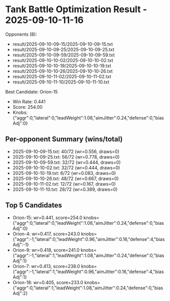 # Tank Battle Optimization Result - 2025-09-10-11-16

Opponents (8):
- result/2025-09-10-09-15/2025-09-10-09-15.txt
- result/2025-09-10-09-25/2025-09-10-09-25.txt
- result/2025-09-10-09-59/2025-09-10-09-59.txt
- result/2025-09-10-10-02/2025-09-10-10-02.txt
- result/2025-09-10-10-19/2025-09-10-10-19.txt
- result/2025-09-10-10-26/2025-09-10-10-26.txt
- result/2025-09-10-11-02/2025-09-10-11-02.txt
- result/2025-09-10-11-10/2025-09-10-11-10.txt

Best Candidate: Orion-15

- Win Rate: 0.441
- Score: 254.00
- Knobs: {"aggr":0,"lateral":0,"leadWeight":1.08,"aimJitter":0.24,"defense":0,"biasAdj":0}

## Per-opponent Summary (wins/total)
- 2025-09-10-09-15.txt: 40/72 (wr=0.556, draws=0)
- 2025-09-10-09-25.txt: 56/72 (wr=0.778, draws=0)
- 2025-09-10-09-59.txt: 32/72 (wr=0.444, draws=0)
- 2025-09-10-10-02.txt: 32/72 (wr=0.444, draws=0)
- 2025-09-10-10-19.txt: 6/72 (wr=0.083, draws=0)
- 2025-09-10-10-26.txt: 48/72 (wr=0.667, draws=0)
- 2025-09-10-11-02.txt: 12/72 (wr=0.167, draws=0)
- 2025-09-10-11-10.txt: 28/72 (wr=0.389, draws=0)

## Top 5 Candidates
- Orion-15: wr=0.441, score=254.0 knobs={"aggr":0,"lateral":0,"leadWeight":1.08,"aimJitter":0.24,"defense":0,"biasAdj":0}
- Orion-4: wr=0.417, score=243.0 knobs={"aggr":-1,"lateral":0,"leadWeight":0.96,"aimJitter":0.16,"defense":4,"biasAdj":-1}
- Orion-9: wr=0.418, score=241.0 knobs={"aggr":-1,"lateral":1,"leadWeight":1.08,"aimJitter":0.24,"defense":0,"biasAdj":1}
- Orion-7: wr=0.413, score=238.0 knobs={"aggr":-1,"lateral":1,"leadWeight":0.96,"aimJitter":0.16,"defense":4,"biasAdj":1}
- Orion-18: wr=0.405, score=233.0 knobs={"aggr":0,"lateral":1,"leadWeight":1.08,"aimJitter":0.24,"defense":0,"biasAdj":2}